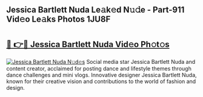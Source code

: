 ## Jessica Bartlett Nuda Le𝚊k𝚎d N𝚞𝚍e - Part-911 Vid𝚎o Le𝚊ks Photos 1JU8F

# <h2><a href="http://fbe3yn.evod.top/?m=Jessica+Bartlett+Nuda">🔗 👉🔴 Jessica Bartlett Nuda Vid𝚎o Ph𝚘t𝚘s</a></h2>

[![Jessica Bartlett Nuda N𝚞d𝚎s](https://i.imgur.com/8V9OHl7.gif)](http://fbe3yn.evod.top/?m=Jessica+Bartlett+Nuda)
Social media star Jessica Bartlett Nuda and content creator, acclaimed for posting dance and lifestyle themes through dance challenges and mini vlogs. Innovative designer Jessica Bartlett Nuda, known for their creative vision and contributions to the world of fashion and design. 
